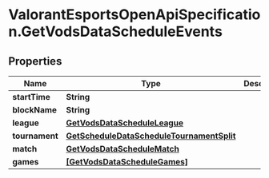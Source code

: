 # ValorantEsportsOpenApiSpecification.GetVodsDataScheduleEvents

## Properties
Name | Type | Description | Notes
------------ | ------------- | ------------- | -------------
**startTime** | **String** |  | [optional] 
**blockName** | **String** |  | [optional] 
**league** | [**GetVodsDataScheduleLeague**](GetVodsDataScheduleLeague.md) |  | [optional] 
**tournament** | [**GetScheduleDataScheduleTournamentSplit**](GetScheduleDataScheduleTournamentSplit.md) |  | [optional] 
**match** | [**GetVodsDataScheduleMatch**](GetVodsDataScheduleMatch.md) |  | [optional] 
**games** | [**[GetVodsDataScheduleGames]**](GetVodsDataScheduleGames.md) |  | [optional] 
